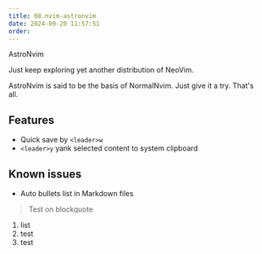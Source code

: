 ```yaml
---
title: 08.nvim-astronvim
date: 2024-09-20 11:57:51
order:
---
```


AstroNvim

Just keep exploring yet another distribution of NeoVim.

AstroNvim is said to be the basis of NormalNvim. Just give it a try. That's all.

## Features

- Quick save by `<leader>w`
- `<leader>y` yank selected content to system clipboard

## Known issues

- Auto bullets list in Markdown files

> Test on blockquote

1. list
2. test
3. test
